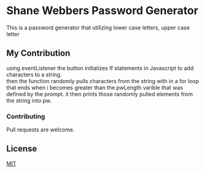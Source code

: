 
# Shane Webbers Password Generator

This is a password generator that utilizing lower case letters, upper case letter 



## My Contribution
using eventListener the button initializes If statements in Javascript to add characters to a string.\
then the function randomly pulls characters from the string with in a for loop that ends when i becomes greater than the pwLength varible that was defined by the prompt.
it then prints those randomly pulled elements from the string into pw.




### Contributing
Pull requests are welcome.

## License
[MIT](https://choosealicense.com/licenses/mit/)